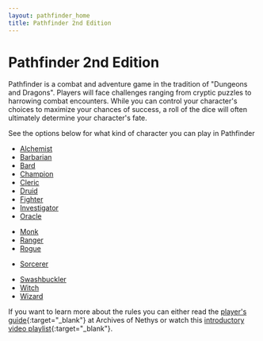 ```yaml
---
layout: pathfinder_home
title: Pathfinder 2nd Edition
---
```


Pathfinder 2nd Edition
======================

Pathfinder is a combat and adventure game in the tradition of "Dungeons and Dragons". Players will face challenges ranging from cryptic puzzles to harrowing combat encounters. While you can control your character's choices to maximize your chances of success, a roll of the dice will often ultimately determine your character's fate.

See the options below for what kind of character you can play in Pathfinder

* [Alchemist](alchemist)
* [Barbarian](barbarian)
* [Bard](bard)
* [Champion](champion)
* [Cleric](cleric)
* [Druid](druid)
* [Fighter](fighter)
* [Investigator](investigator)
* [Oracle](oracle)
<!-- * Psychic not core -->
<!-- * Magus not core -->
* [Monk](monk)
* [Ranger](ranger)
* [Rogue](rogue)
<!-- * Summoner not core -->
* [Sorcerer](sorcerer)
<!-- * Swashbuckler pc2 -->
* [Swashbuckler](swashbuckler)
* [Witch](witch)
* [Wizard](wizard)

If you want to learn more about the rules you can either read the [player's guide](https://2e.aonprd.com/PlayersGuide.aspx){:target="_blank"}
 at Archives of Nethys or watch this [introductory video playlist](https://www.youtube.com/playlist?list=PLn3PApm8tx0c07YnP3Rztn4MX7ztnWuLx){:target="_blank"}.
